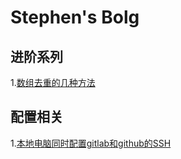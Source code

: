 # Stephen's Bolg
## 进阶系列
1.[数组去重的几种方法](https://github.com/Curry30XTY/Stephen-Blog/issues/5#issue-499394032)
## 配置相关
1.[本地电脑同时配置gitlab和github的SSH](https://github.com/Curry30XTY/Stephen-Blog/issues/2#issue-498031994)
